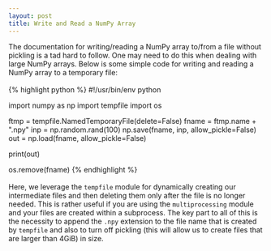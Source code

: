 ```yaml
---
layout: post
title: Write and Read a NumPy Array 
---
```


The documentation for writing/reading a NumPy array to/from a file without pickling is a tad hard to follow. One may need to do this when dealing with large NumPy arrays. Below is some simple code for writing and reading a NumPy array to a temporary file:
<br><br>
{% highlight python %}
#!/usr/bin/env python

import numpy as np
import tempfile
import os

ftmp = tempfile.NamedTemporaryFile(delete=False)
fname = ftmp.name + ".npy"
inp = np.random.rand(100)
np.save(fname, inp, allow_pickle=False)
out = np.load(fname, allow_pickle=False)

print(out)

os.remove(fname)
{% endhighlight %}
<br><br>
Here, we leverage the `tempfile` module for dynamically creating our intermediate files and then deleting them only after the file is no longer needed. This is rather useful if you are using the `multiprocessing` module and your files are created within a subprocess. The key part to all of this is the necessity to append the `.npy` extension to the file name that is created by `tempfile` and also to turn off pickling (this will allow us to create files that are larger than 4GiB) in size.
<br><br>
